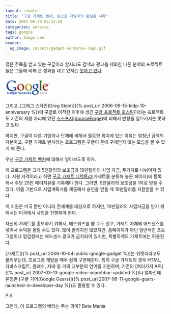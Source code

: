 ```yaml
---
layout: single
title: "구글 가제트 벤처, 돈으로 개발자의 환심을 사라"
date: 2007-06-30 02:14:59
categories: service
tags: google
author: Samgu Lee
header:
  og_image: /assets/gadget-ventures-logo.gif
---
```


많은 주목을 받고 있는 구글이라 할지라도 검색과 광고를 제외한 다른 분야의 프로젝트들은 그들에 비해 큰 성과를 내고 있지는 [못하고 있다](http://pages.palgle.com/google_misunderstand).

![구글 가젯 벤처 로고](/assets/gadget-ventures-logo.gif)

그리고, [그레그 스타인(Greg Stein)]({% post_url 2006-09-15-kldp-10-anniversary %})이 구글로 이적한 이후에 생긴 [구글 프로젝트 호스팅](http://code.google.com/hosting/)이라는 프로젝트도 기존의 제왕 자리에 있던 [소스포지(SourceForge)](http://sourceforge.net/)에 비해서 반향을 일으키지는 못하고 있다.

하지만, 구글이 다른 기업이나 단체에 비해서 월등한 위치에 있는 이유는 엄청난 금액의 자본이고, 구글 가제트 벤처라는 프로그램은 구글이 돈에 구애받지 않는 모습을 볼 수 있게 해 준다.

우선 [구글 가제트 벤처](http://www.google.com/gadgetventures/)에 대해서 알아보도록 하자.

이 프로그램은 크게 5천달러의 보조금과 10만달러의 사업 자금, 두가지로 나뉘어져 있다. 지원 자격이라고 하면 [구글 가제트 디렉토리](http://www.google.com/ig/directory)(가제트를 분류해 놓은 페이지)에 등록해서 주당 25만 페이지뷰를 기록해야 한다. 그러면, 5천달러의 보조금을 1차로 받을 수 있다. 이를 기반으로 사업계획서를 제출해서 승인을 받을 때 10만달러를 지원받을 수 있다.

이 지원은 미국 뿐만 아니라 전세계를 대상으로 하지만, 10만달러의 사업자금을 받기 위해서는 미국에서 사업을 진행해야 한다.

자신의 가제트를 홍보하기 위해서, 애드워즈를 쓸 수도 있고, 가제트 자체에 애드센스를 넣어서 수익을 올릴 수도 있다. 많이 알려지진 않았지만, 홈페이지가 아닌 일반적인 프로그램이나 팝업창에는 애드센스 광고가 금지되어 있지만, 특별하게도 가제트에는 허용된다.

[가제트]({% post_url 2006-10-04-public-google-gadget %})는 위젯이라고도 불리우는데, 프로그램 개발을 매우 쉽게 구현해준다. 특히 구글 가제트의 경우 HTML, 자바스크립트, 플래쉬, 자바 등 거의 대부분의 언어를 지원하며, 기존의 [여러가지 API]({% post_url 2007-03-13-google-video-searchbar-updated %})나 얼마전에 론칭한 [구글 기어(Google Gears)]({% post_url 2007-06-11-google-gears-launched-in-developer-day %})도 활용할 수 있다.

P.S.

그런데, 이 프로그램의 베타는 무슨 의미? Beta Mania
